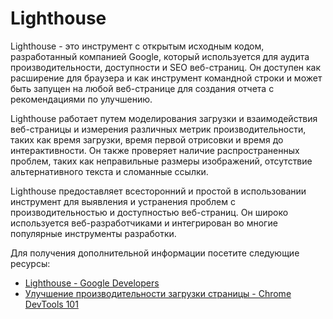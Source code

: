 # Lighthouse

Lighthouse - это инструмент с открытым исходным кодом, разработанный компанией Google, который используется для аудита производительности, доступности и SEO веб-страниц. Он доступен как расширение для браузера и как инструмент командной строки и может быть запущен на любой веб-странице для создания отчета с рекомендациями по улучшению.

Lighthouse работает путем моделирования загрузки и взаимодействия веб-страницы и измерения различных метрик производительности, таких как время загрузки, время первой отрисовки и время до интерактивности. Он также проверяет наличие распространенных проблем, таких как неправильные размеры изображений, отсутствие альтернативного текста и сломанные ссылки.

Lighthouse предоставляет всесторонний и простой в использовании инструмент для выявления и устранения проблем с производительностью и доступностью веб-страниц. Он широко используется веб-разработчиками и интегрирован во многие популярные инструменты разработки.

Для получения дополнительной информации посетите следующие ресурсы:

- [Lighthouse - Google Developers](https://developers.google.com/web/tools/lighthouse)
- [Улучшение производительности загрузки страницы - Chrome DevTools 101](https://www.youtube.com/watch?v=5flw5q5odie)